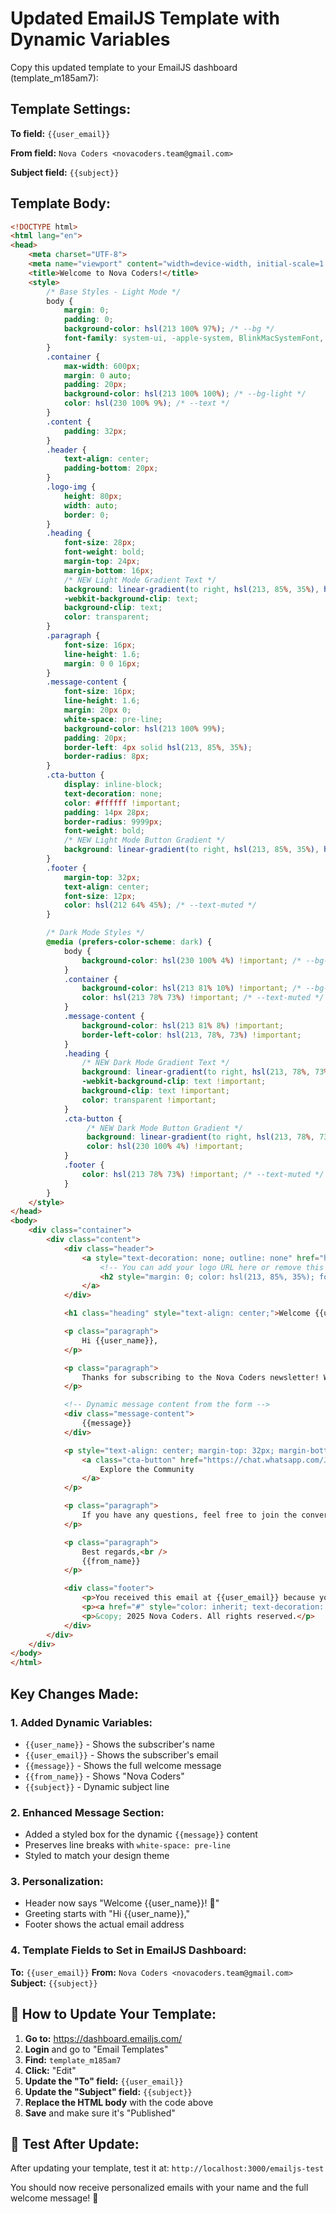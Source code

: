# Updated EmailJS Template with Dynamic Variables

Copy this updated template to your EmailJS dashboard (template_m185am7):

## Template Settings:

**To field:** `{{user_email}}`

**From field:** `Nova Coders <novacoders.team@gmail.com>`

**Subject field:** `{{subject}}`

## Template Body:

```html
<!DOCTYPE html>
<html lang="en">
<head>
    <meta charset="UTF-8">
    <meta name="viewport" content="width=device-width, initial-scale=1.0">
    <title>Welcome to Nova Coders!</title>
    <style>
        /* Base Styles - Light Mode */
        body {
            margin: 0;
            padding: 0;
            background-color: hsl(213 100% 97%); /* --bg */
            font-family: system-ui, -apple-system, BlinkMacSystemFont, 'Segoe UI', Roboto, Oxygen, Ubuntu, Cantarell, 'Open Sans', 'Helvetica Neue', sans-serif;
        }
        .container {
            max-width: 600px;
            margin: 0 auto;
            padding: 20px;
            background-color: hsl(213 100% 100%); /* --bg-light */
            color: hsl(230 100% 9%); /* --text */
        }
        .content {
            padding: 32px;
        }
        .header {
            text-align: center;
            padding-bottom: 20px;
        }
        .logo-img {
            height: 80px;
            width: auto;
            border: 0;
        }
        .heading {
            font-size: 28px;
            font-weight: bold;
            margin-top: 24px;
            margin-bottom: 16px;
            /* NEW Light Mode Gradient Text */
            background: linear-gradient(to right, hsl(213, 85%, 35%), hsl(212, 64%, 30%));
            -webkit-background-clip: text;
            background-clip: text;
            color: transparent;
        }
        .paragraph {
            font-size: 16px;
            line-height: 1.6;
            margin: 0 0 16px;
        }
        .message-content {
            font-size: 16px;
            line-height: 1.6;
            margin: 20px 0;
            white-space: pre-line;
            background-color: hsl(213 100% 99%);
            padding: 20px;
            border-left: 4px solid hsl(213, 85%, 35%);
            border-radius: 8px;
        }
        .cta-button {
            display: inline-block;
            text-decoration: none;
            color: #ffffff !important;
            padding: 14px 28px;
            border-radius: 9999px;
            font-weight: bold;
            /* NEW Light Mode Button Gradient */
            background: linear-gradient(to right, hsl(213, 85%, 35%), hsl(212, 64%, 30%));
        }
        .footer {
            margin-top: 32px;
            text-align: center;
            font-size: 12px;
            color: hsl(212 64% 45%); /* --text-muted */
        }

        /* Dark Mode Styles */
        @media (prefers-color-scheme: dark) {
            body {
                background-color: hsl(230 100% 4%) !important; /* --bg-dark */
            }
            .container {
                background-color: hsl(213 81% 10%) !important; /* --bg-light */
                color: hsl(213 78% 73%) !important; /* --text-muted */
            }
            .message-content {
                background-color: hsl(213 81% 8%) !important;
                border-left-color: hsl(213, 78%, 73%) !important;
            }
            .heading {
                /* NEW Dark Mode Gradient Text */
                background: linear-gradient(to right, hsl(213, 78%, 73%), hsl(35, 59%, 62%)) !important;
                -webkit-background-clip: text !important;
                background-clip: text !important;
                color: transparent !important;
            }
            .cta-button {
                 /* NEW Dark Mode Button Gradient */
                 background: linear-gradient(to right, hsl(213, 78%, 73%), hsl(35, 59%, 62%)) !important;
                 color: hsl(230 100% 4%) !important;
            }
            .footer {
                color: hsl(213 78% 73%) !important; /* --text-muted */
            }
        }
    </style>
</head>
<body>
    <div class="container">
        <div class="content">
            <div class="header">
                <a style="text-decoration: none; outline: none" href="https://novacoders.dev" target="_blank">
                    <!-- You can add your logo URL here or remove this section -->
                    <h2 style="margin: 0; color: hsl(213, 85%, 35%); font-size: 24px;">Nova Coders</h2>
                </a>
            </div>

            <h1 class="heading" style="text-align: center;">Welcome {{user_name}}! 🚀</h1>

            <p class="paragraph">
                Hi {{user_name}},
            </p>

            <p class="paragraph">
                Thanks for subscribing to the Nova Coders newsletter! We're thrilled to have you with us.
            </p>

            <!-- Dynamic message content from the form -->
            <div class="message-content">
                {{message}}
            </div>

            <p style="text-align: center; margin-top: 32px; margin-bottom: 32px;">
                <a class="cta-button" href="https://chat.whatsapp.com/JVzL8OjwWlj2AsF99uXGs4?mode=ems_share_t" target="_blank">
                    Explore the Community
                </a>
            </p>

            <p class="paragraph">
                If you have any questions, feel free to join the conversation on our social channels. We're excited to see what you'll create!
            </p>

            <p class="paragraph">
                Best regards,<br />
                {{from_name}}
            </p>

            <div class="footer">
                <p>You received this email at {{user_email}} because you subscribed to our newsletter.</p>
                <p><a href="#" style="color: inherit; text-decoration: underline;">Unsubscribe</a></p>
                <p>&copy; 2025 Nova Coders. All rights reserved.</p>
            </div>
        </div>
    </div>
</body>
</html>
```

## Key Changes Made:

### 1. **Added Dynamic Variables:**
- `{{user_name}}` - Shows the subscriber's name
- `{{user_email}}` - Shows the subscriber's email
- `{{message}}` - Shows the full welcome message
- `{{from_name}}` - Shows "Nova Coders"
- `{{subject}}` - Dynamic subject line

### 2. **Enhanced Message Section:**
- Added a styled box for the dynamic `{{message}}` content
- Preserves line breaks with `white-space: pre-line`
- Styled to match your design theme

### 3. **Personalization:**
- Header now says "Welcome {{user_name}}! 🚀"
- Greeting starts with "Hi {{user_name}},"
- Footer shows the actual email address

### 4. **Template Fields to Set in EmailJS Dashboard:**

**To:** `{{user_email}}`
**From:** `Nova Coders <novacoders.team@gmail.com>`
**Subject:** `{{subject}}`

## 🔧 **How to Update Your Template:**

1. **Go to:** https://dashboard.emailjs.com/
2. **Login** and go to "Email Templates"
3. **Find:** `template_m185am7`
4. **Click:** "Edit"
5. **Update the "To" field:** `{{user_email}}`
6. **Update the "Subject" field:** `{{subject}}`
7. **Replace the HTML body** with the code above
8. **Save** and make sure it's "Published"

## 🧪 **Test After Update:**

After updating your template, test it at:
`http://localhost:3000/emailjs-test`

You should now receive personalized emails with your name and the full welcome message! 🎉
